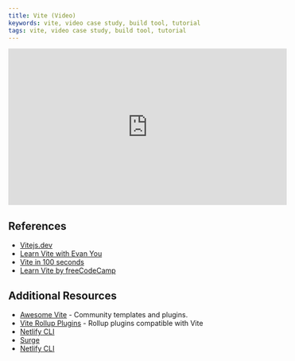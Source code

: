 ```yaml
---
title: Vite (Video)
keywords: vite, video case study, build tool, tutorial
tags: vite, video case study, build tool, tutorial
---
```


<iframe width="560" height="315" src="https://www.youtube.com/embed/rnc7QdbuQC0" title="YouTube video player" frameborder="0" allow="accelerometer; autoplay; clipboard-write; encrypted-media; gyroscope; picture-in-picture; web-share" allowfullscreen></iframe>

## References

- [Vitejs.dev](https://vitejs.dev)
- [Learn Vite with Evan You](https://www.youtube.com/watch?v=DkGV5F4XnfQ)
- [Vite in 100 seconds](https://www.youtube.com/watch?v=KCrXgy8qtjM)
- [Learn Vite by freeCodeCamp](https://www.youtube.com/watch?v=VAeRhmpcWEQ)

## Additional Resources

- [Awesome Vite](https://github.com/vitejs/awesome-vite) - Community templates and plugins.
- [Vite Rollup Plugins](https://vite-rollup-plugins.patak.dev) - Rollup plugins compatible with Vite
- [Netlify CLI](https://docs.netlify.com/cli/get-started/)
- [Surge](https://surge.sh/)
- [Netlify CLI](https://vercel.com/)

